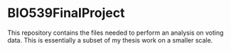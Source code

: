 # BIO539FinalProject
This repository contains the files needed to perform an analysis on voting data. This is essentially a subset of my thesis work on a smaller scale. 
